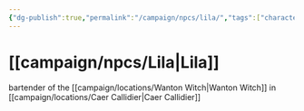 ```yaml
---
{"dg-publish":true,"permalink":"/campaign/npcs/lila/","tags":["character","npc"],"noteIcon":"","created":"2025-10-26T08:22:10.142-07:00","updated":"2025-10-27T13:38:23.724-07:00"}
---
```


# [[campaign/npcs/Lila\|Lila]]
bartender of the [[campaign/locations/Wanton Witch\|Wanton Witch]] in [[campaign/locations/Caer Callidier\|Caer Callidier]] 
